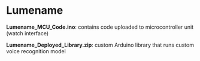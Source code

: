 # Lumename


**Lumename_MCU_Code.ino**: contains code uploaded to microcontroller unit (watch interface)

**Lumename_Deployed_Library.zip**: custom Arduino library that runs custom voice recognition model
